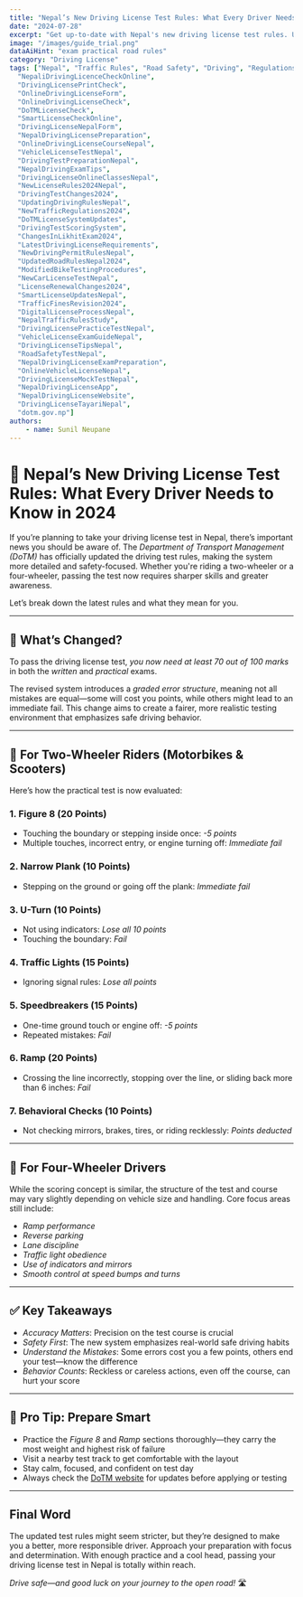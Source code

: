 ```yaml
---
title: "Nepal’s New Driving License Test Rules: What Every Driver Needs to Know in 2024"
date: "2024-07-28"
excerpt: "Get up-to-date with Nepal's new driving license test rules. Understand the scoring system, practical test changes, and essential tips to pass with confidence."
image: "/images/guide_trial.png"
dataAiHint: "exam practical road rules"
category: "Driving License"
tags: ["Nepal", "Traffic Rules", "Road Safety", "Driving", "Regulations", "DrivingLicenseNepalOnlineForm",
  "NepaliDrivingLicenceCheckOnline",
  "DrivingLicensePrintCheck",
  "OnlineDrivingLicenseForm",
  "OnlineDrivingLicenseCheck",
  "DoTMLicenseCheck",
  "SmartLicenseCheckOnline",
  "DrivingLicenseNepalForm",
  "NepalDrivingLicensePreparation",
  "OnlineDrivingLicenseCourseNepal",
  "VehicleLicenseTestNepal",
  "DrivingTestPreparationNepal",
  "NepalDrivingExamTips",
  "DrivingLicenseOnlineClassesNepal",
  "NewLicenseRules2024Nepal",
  "DrivingTestChanges2024",
  "UpdatingDrivingRulesNepal",
  "NewTrafficRegulations2024",
  "DoTMLicenseSystemUpdates",
  "DrivingTestScoringSystem",
  "ChangesInLikhitExam2024",
  "LatestDrivingLicenseRequirements",
  "NewDrivingPermitRulesNepal",
  "UpdatedRoadRulesNepal2024",
  "ModifiedBikeTestingProcedures",
  "NewCarLicenseTestNepal",
  "LicenseRenewalChanges2024",
  "SmartLicenseUpdatesNepal",
  "TrafficFinesRevision2024",
  "DigitalLicenseProcessNepal",
  "NepalTrafficRulesStudy",
  "DrivingLicensePracticeTestNepal",
  "VehicleLicenseExamGuideNepal",
  "DrivingLicenseTipsNepal",
  "RoadSafetyTestNepal",
  "NepalDrivingLicenseExamPreparation",
  "OnlineVehicleLicenseNepal",
  "DrivingLicenseMockTestNepal",
  "NepalDrivingLicenseApp",
  "NepalDrivingLicenseWebsite",
  "DrivingLicenseTayariNepal",
  "dotm.gov.np"]
authors:
    - name: Sunil Neupane
---
```


# 🚗 Nepal’s New Driving License Test Rules: What Every Driver Needs to Know in 2024

If you’re planning to take your driving license test in Nepal, there’s important news you should be aware of. The *Department of Transport Management (DoTM)* has officially updated the driving test rules, making the system more detailed and safety-focused. Whether you're riding a two-wheeler or a four-wheeler, passing the test now requires sharper skills and greater awareness.

Let’s break down the latest rules and what they mean for you.

---

## 📢 What’s Changed?

To pass the driving license test, *you now need at least 70 out of 100 marks* in both the *written* and *practical* exams.

The revised system introduces a *graded error structure*, meaning not all mistakes are equal—some will cost you points, while others might lead to an immediate fail. This change aims to create a fairer, more realistic testing environment that emphasizes safe driving behavior.

---

## 🛵 For Two-Wheeler Riders (Motorbikes & Scooters)

Here’s how the practical test is now evaluated:

### 1. Figure 8 (20 Points)
- Touching the boundary or stepping inside once: *-5 points*
- Multiple touches, incorrect entry, or engine turning off: *Immediate fail*

### 2. Narrow Plank (10 Points)
- Stepping on the ground or going off the plank: *Immediate fail*

### 3. U-Turn (10 Points)
- Not using indicators: *Lose all 10 points*
- Touching the boundary: *Fail*

### 4. Traffic Lights (15 Points)
- Ignoring signal rules: *Lose all points*

### 5. Speedbreakers (15 Points)
- One-time ground touch or engine off: *-5 points*
- Repeated mistakes: *Fail*

### 6. Ramp (20 Points)
- Crossing the line incorrectly, stopping over the line, or sliding back more than 6 inches: *Fail*

### 7. Behavioral Checks (10 Points)
- Not checking mirrors, brakes, tires, or riding recklessly: *Points deducted*

---

## 🚙 For Four-Wheeler Drivers

While the scoring concept is similar, the structure of the test and course may vary slightly depending on vehicle size and handling. Core focus areas still include:

- *Ramp performance*
- *Reverse parking*
- *Lane discipline*
- *Traffic light obedience*
- *Use of indicators and mirrors*
- *Smooth control at speed bumps and turns*

---

## ✅ Key Takeaways

- *Accuracy Matters*: Precision on the test course is crucial  
- *Safety First*: The new system emphasizes real-world safe driving habits  
- *Understand the Mistakes*: Some errors cost you a few points, others end your test—know the difference  
- *Behavior Counts*: Reckless or careless actions, even off the course, can hurt your score  

---

## 🧠 Pro Tip: Prepare Smart

- Practice the *Figure 8* and *Ramp* sections thoroughly—they carry the most weight and highest risk of failure  
- Visit a nearby test track to get comfortable with the layout  
- Stay calm, focused, and confident on test day  
- Always check the [DoTM website](https://www.dotm.gov.np) for updates before applying or testing

---

## Final Word

The updated test rules might seem stricter, but they’re designed to make you a better, more responsible driver. Approach your preparation with focus and determination. With enough practice and a cool head, passing your driving license test in Nepal is totally within reach.

*Drive safe—and good luck on your journey to the open road!* 🛣️

